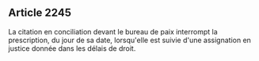 Article 2245
----
La citation en conciliation devant le bureau de paix interrompt la prescription,
du jour de sa date, lorsqu'elle est suivie d'une assignation en justice donnée
dans les délais de droit.

